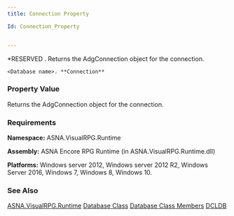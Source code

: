 ```yaml
---
title: Connection Property

Id: Connection_Property


---
```


*RESERVED . Returns the AdgConnection object for the connection. 

```
<Database name>. **Connection**  
```

### Property Value
Returns the AdgConnection object for the connection.

### Requirements
**Namespace:** ASNA.VisualRPG.Runtime 

**Assembly:** ASNA Encore RPG Runtime (in ASNA.VisualRPG.Runtime.dll) 

**Platforms:** Windows server 2012, Windows server 2012 R2, Windows Server 2016, Windows 7, Windows 8, Windows 10. 

### See Also
[ASNA.VisualRPG.Runtime](aerLrfRuntimeNamespace.html)
[Database Class](aerLrfDatabaseClass.html)
[Database Class Members](aerLrfDatabaseMembers.html)
[DCLDB](DCLDB.html) 
